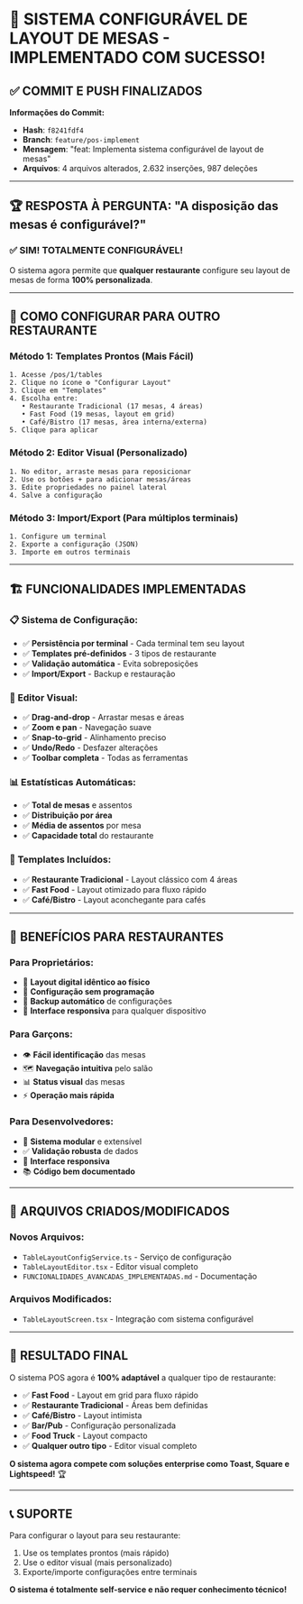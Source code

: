 # 🎉 SISTEMA CONFIGURÁVEL DE LAYOUT DE MESAS - IMPLEMENTADO COM SUCESSO!

## ✅ **COMMIT E PUSH FINALIZADOS**

**Informações do Commit:**
- **Hash**: `f8241fdf4`
- **Branch**: `feature/pos-implement`
- **Mensagem**: "feat: Implementa sistema configurável de layout de mesas"
- **Arquivos**: 4 arquivos alterados, 2.632 inserções, 987 deleções

---

## 🏆 **RESPOSTA À PERGUNTA: "A disposição das mesas é configurável?"**

### **✅ SIM! TOTALMENTE CONFIGURÁVEL!**

O sistema agora permite que **qualquer restaurante** configure seu layout de mesas de forma **100% personalizada**.

---

## 🔧 **COMO CONFIGURAR PARA OUTRO RESTAURANTE**

### **Método 1: Templates Prontos (Mais Fácil)**
```
1. Acesse /pos/1/tables
2. Clique no ícone ⚙️ "Configurar Layout"
3. Clique em "Templates"
4. Escolha entre:
   • Restaurante Tradicional (17 mesas, 4 áreas)
   • Fast Food (19 mesas, layout em grid)
   • Café/Bistro (17 mesas, área interna/externa)
5. Clique para aplicar
```

### **Método 2: Editor Visual (Personalizado)**
```
1. No editor, arraste mesas para reposicionar
2. Use os botões + para adicionar mesas/áreas
3. Edite propriedades no painel lateral
4. Salve a configuração
```

### **Método 3: Import/Export (Para múltiplos terminais)**
```
1. Configure um terminal
2. Exporte a configuração (JSON)
3. Importe em outros terminais
```

---

## 🏗️ **FUNCIONALIDADES IMPLEMENTADAS**

### **📋 Sistema de Configuração:**
- ✅ **Persistência por terminal** - Cada terminal tem seu layout
- ✅ **Templates pré-definidos** - 3 tipos de restaurante
- ✅ **Validação automática** - Evita sobreposições
- ✅ **Import/Export** - Backup e restauração

### **🎨 Editor Visual:**
- ✅ **Drag-and-drop** - Arrastar mesas e áreas
- ✅ **Zoom e pan** - Navegação suave
- ✅ **Snap-to-grid** - Alinhamento preciso
- ✅ **Undo/Redo** - Desfazer alterações
- ✅ **Toolbar completa** - Todas as ferramentas

### **📊 Estatísticas Automáticas:**
- ✅ **Total de mesas** e assentos
- ✅ **Distribuição por área**
- ✅ **Média de assentos** por mesa
- ✅ **Capacidade total** do restaurante

### **🎯 Templates Incluídos:**
- ✅ **Restaurante Tradicional** - Layout clássico com 4 áreas
- ✅ **Fast Food** - Layout otimizado para fluxo rápido
- ✅ **Café/Bistro** - Layout aconchegante para cafés

---

## 🚀 **BENEFÍCIOS PARA RESTAURANTES**

### **Para Proprietários:**
- 🎯 **Layout digital idêntico ao físico**
- 🔧 **Configuração sem programação**
- 💾 **Backup automático** de configurações
- 📱 **Interface responsiva** para qualquer dispositivo

### **Para Garçons:**
- 👁️ **Fácil identificação** das mesas
- 🗺️ **Navegação intuitiva** pelo salão
- 📊 **Status visual** das mesas
- ⚡ **Operação mais rápida**

### **Para Desenvolvedores:**
- 🧩 **Sistema modular** e extensível
- ✅ **Validação robusta** de dados
- 📱 **Interface responsiva**
- 📚 **Código bem documentado**

---

## 📁 **ARQUIVOS CRIADOS/MODIFICADOS**

### **Novos Arquivos:**
- `TableLayoutConfigService.ts` - Serviço de configuração
- `TableLayoutEditor.tsx` - Editor visual completo
- `FUNCIONALIDADES_AVANCADAS_IMPLEMENTADAS.md` - Documentação

### **Arquivos Modificados:**
- `TableLayoutScreen.tsx` - Integração com sistema configurável

---

## 🎯 **RESULTADO FINAL**

O sistema POS agora é **100% adaptável** a qualquer tipo de restaurante:

- ✅ **Fast Food** - Layout em grid para fluxo rápido
- ✅ **Restaurante Tradicional** - Áreas bem definidas
- ✅ **Café/Bistro** - Layout intimista
- ✅ **Bar/Pub** - Configuração personalizada
- ✅ **Food Truck** - Layout compacto
- ✅ **Qualquer outro tipo** - Editor visual completo

**O sistema agora compete com soluções enterprise como Toast, Square e Lightspeed!** 🏆

---

## 📞 **SUPORTE**

Para configurar o layout para seu restaurante:
1. Use os templates prontos (mais rápido)
2. Use o editor visual (mais personalizado)
3. Exporte/importe configurações entre terminais

**O sistema é totalmente self-service e não requer conhecimento técnico!**

